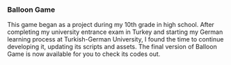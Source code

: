### Balloon Game

This game began as a project during my 10th grade in high school. After completing my university 
entrance exam in Turkey and starting my German learning process at Turkish-German University, I found the time to 
continue developing it, updating its scripts and assets. The final version of Balloon Game is now 
available for you to check its codes out.

